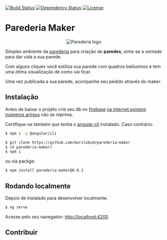 [![Build Status](https://travis-ci.org/murilobsd/parederia-maker.svg?branch=master)](https://travis-ci.org/murilobsd/parederia-maker) [![Dependency Status](https://david-dm.org/murilobsd/parederia-maker.svg)](https://david-dm.org/murilobsd/parederia-maker)
[![License](https://img.shields.io/npm/l/@murilobsd-parederia-maker/core.svg)](https://github.com/murilobsd/parederia-maker/blob/master/LICENSE) 

Parederia Maker
=================
<p align="center">
  <img src="https://cdn.shopify.com/s/files/1/1743/9705/files/logo_parederia.svg?9144630378771702438" alt="Parederia logo"/>
</p>

Simples ambiente da [parederia](https://loja.parederia.com) para criação de **paredes**, sinta-se a vontade para dar vida a sua parede. 

Com alguns cliques você estiliza sua parede com quadros belíssimos e tem uma ótima
visualização de como vai ficar.

Uma vez publicada a sua parede, acompanhe seu pedido através do maker.

Instalação
----------
Antes de baixar o projeto crie seu db no [firebase](https://console.firebase.google.com) [na internet existem inúmeros artigos](https://duckduckgo.com/?q=how+create+firebase+db&t=canonical&ia=web) não se reprima.

Certifique-se também que tenha o [angular-cli](https://cli.angular.io/) instalado. Caso contrário:

```sh
$ npm i -g @angular/cli
```

```sh
$ git clone https://github.com/murilobsd/parederia-maker
$ cd parederia-maker/
$ npm i
```

ou via packge:

```sh
$ npm install parederia-maker@0.0.1
```

Rodando localmente
------------------

Depois de instalado para desenvolver localmente.

```sh
$ ng serve
```

Acesse pelo seu navegador: [http://localhost:4200](http://localhost:4200)


Contribuir
----------
